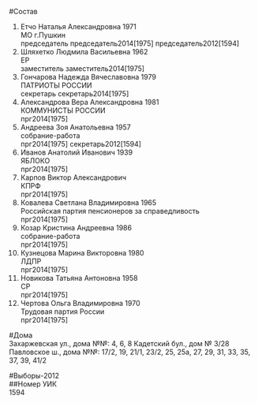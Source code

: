 #Состав  
1. Етчо Наталья Александровна 1971  
   МО г.Пушкин  
    председатель председатель2014[1975] председатель2012[1594]  
2. Шляхетко Людмила Васильевна 1962  
    ЕР  
    заместитель заместитель2014[1975]  
3. Гончарова Надежда Вячеславовна 1979  
    ПАТРИОТЫ РОССИИ  
    секретарь секретарь2014[1975]  
4. Александрова Вера Александровна 1981  
    КОММУНИСТЫ РОССИИ  
    прг2014[1975]  
5. Андреева Зоя Анатольевна 1957  
    собрание-работа  
    прг2014[1975] секретарь2012[1594]  
6. Иванов Анатолий Иванович 1939  
    ЯБЛОКО  
    прг2014[1975]  
7. Карпов Виктор Александрович  
    КПРФ    
    прг2014[1975]  
8. Ковалева Светлана Владимировна 1965  
    Российская партия пенсионеров за справедливость  
    прг2014[1975]  
9. Козар Кристина Андреевна 1986  
    собрание-работа  
    прг2014[1975]  
10. Кузнецова Марина Викторовна 1980  
    ЛДПР  
    прг2014[1975]  
11. Новикова Татьяна Антоновна 1958  
    СР  
    прг2014[1975]  
12. Чертова Ольга Владимировна 1970  
    Трудовая партия России  
    прг2014[1975]  
  
#Дома  
Захаржевская ул., дома №№: 4, 6, 8 Кадетский бул., дом № 3/28 Павловское ш., дома №№: 17/2, 19, 21/1, 23/2, 25, 25а, 27, 29, 31, 33, 35, 37, 39, 41/2  
  
#Выборы-2012  
##Номер УИК  
1594  
